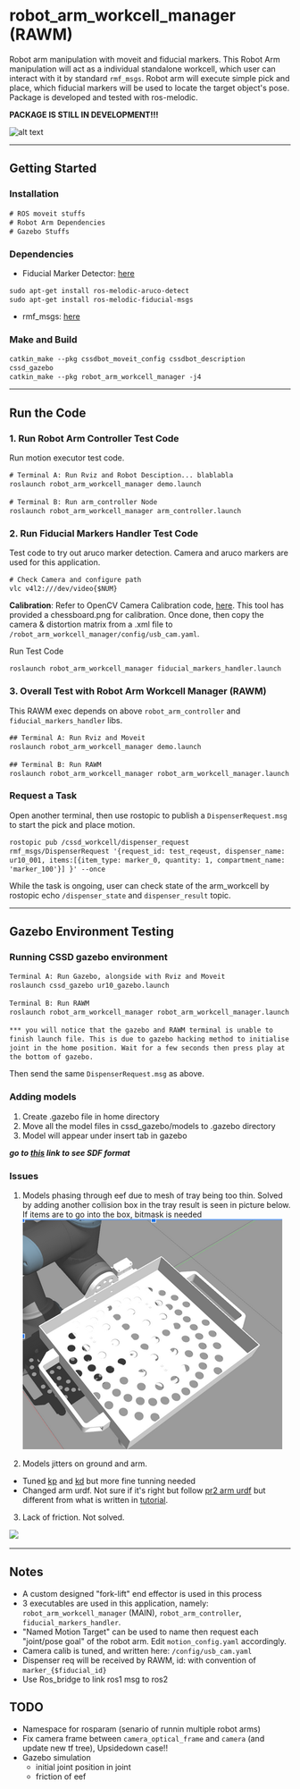 # robot_arm_workcell_manager (RAWM)
Robot arm manipulation with moveit and fiducial markers. This Robot Arm manipulation will act as a individual standalone workcell, which user can interact with it by standard `rmf_msgs`. Robot arm will execute simple pick and place, which fiducial markers will be used to locate the target object's pose. Package is developed and tested with ros-melodic. 

**PACKAGE IS STILL IN DEVELOPMENT!!!**

![alt text](/documentations/rviz_bot.png?)

---

## Getting Started

### Installation
```
# ROS moveit stuffs
# Robot Arm Dependencies
# Gazebo Stuffs
```

### Dependencies
- Fiducial Marker Detector: [here](https://github.com/UbiquityRobotics/fiducials)
```
sudo apt-get install ros-melodic-aruco-detect
sudo apt-get install ros-melodic-fiducial-msgs
```
- rmf_msgs: [here](null)


### Make and Build
```
catkin_make --pkg cssdbot_moveit_config cssdbot_description cssd_gazebo
catkin_make --pkg robot_arm_workcell_manager -j4
```

---


## Run the Code

### 1. Run Robot Arm Controller Test Code
Run motion executor test code.
```
# Terminal A: Run Rviz and Robot Desciption... blablabla
roslaunch robot_arm_workcell_manager demo.launch

# Terminal B: Run arm_controller Node 
roslaunch robot_arm_workcell_manager arm_controller.launch
```

### 2. Run Fiducial Markers Handler Test Code
Test code to try out aruco marker detection. Camera and aruco markers are used for this application.


```
# Check Camera and configure path
vlc v4l2:///dev/video{$NUM}
```

**Calibration**: Refer to OpenCV Camera Calibration code, [here](https://docs.opencv.org/2.4/doc/tutorials/calib3d/camera_calibration/camera_calibration.html#results). This tool has provided a chessboard.png for calibration. Once done, then copy the camera & distortion matrix from a .xml file to `/robot_arm_workcell_manager/config/usb_cam.yaml`.

Run Test Code
```
roslaunch robot_arm_workcell_manager fiducial_markers_handler.launch
```


### 3. Overall Test with Robot Arm Workcell Manager (RAWM)

This RAWM exec depends on above `robot_arm_controller` and `fiducial_markers_handler` libs. 

```
## Terminal A: Run Rviz and Moveit
roslaunch robot_arm_workcell_manager demo.launch

## Terminal B: Run RAWM
roslaunch robot_arm_workcell_manager robot_arm_workcell_manager.launch
```

### Request a Task 

Open another terminal, then use rostopic to publish a `DispenserRequest.msg` to start the pick and place motion.
```
rostopic pub /cssd_workcell/dispenser_request rmf_msgs/DispenserRequest '{request_id: test_reqeust, dispenser_name: ur10_001, items:[{item_type: marker_0, quantity: 1, compartment_name: 'marker_100'}] }' --once
```

While the task is ongoing, user can check state of the arm_workcell by rostopic echo `/dispenser_state` and `dispenser_result` topic. 

---

## Gazebo Environment Testing

### Running CSSD gazebo environment
```
Terminal A: Run Gazebo, alongside with Rviz and Moveit
roslaunch cssd_gazebo ur10_gazebo.launch

Terminal B: Run RAWM
roslaunch robot_arm_workcell_manager robot_arm_workcell_manager.launch

*** you will notice that the gazebo and RAWM terminal is unable to finish launch file. This is due to gazebo hacking method to initialise joint in the home position. Wait for a few seconds then press play at the bottom of gazebo.
```

Then send the same `DispenserRequest.msg` as above. 

### Adding models
1. Create .gazebo file in home directory
2. Move all the model files in cssd_gazebo/models to .gazebo directory
3. Model will appear under insert tab in gazebo

***go to [this](http://sdformat.org/spec) link to see SDF format***

### Issues

1. Models phasing through eef due to mesh of tray being too thin. Solved by adding another collision box in the tray result is seen in picture below. If items are to go into the box, bitmask is needed
![alt text](/documentations/picking_up_tray.png)

2. Models jitters on ground and arm. 
- Tuned [kp](http://sdformat.org/spec?ver=1.6&elem=collision#ode_kp) and [kd](http://sdformat.org/spec?ver=1.6&elem=collision#ode_kd) but more fine tunning needed
- Changed arm urdf. Not sure if it's right but follow [pr2 arm urdf](https://github.com/PR2/pr2_common/blob/melodic-devel/pr2_description/urdf/gripper_v0/gripper.gazebo.xacro) but different from what is written in [tutorial](http://gazebosim.org/tutorials?tut=ros_urdf&cat=connect_ros).

3. Lack of friction. Not solved.

![](documentations/slip.gif)

---


## Notes
- A custom designed "fork-lift" end effector is used in this process
- 3 executables are used in this application, namely: `robot_arm_workcell_manager` (MAIN), `robot_arm_controller`, `fiducial_markers_handler`.
- "Named Motion Target" can be used to name then request each "joint/pose goal" of the robot arm. Edit `motion_config.yaml` accordingly.
- Camera calib is tuned, and written here: `/config/usb_cam.yaml`
- Dispenser req will be received by RAWM, id: with convention of `marker_{$fiducial_id}`
- Use Ros_bridge to link ros1 msg to ros2


## TODO
- Namespace for rosparam (senario of runnin multiple robot arms)
- Fix camera frame between `camera_optical_frame` and `camera`  (and update new tf tree), Upsidedown case!!
- Gazebo simulation
  - initial joint position in joint
  - friction of eef

